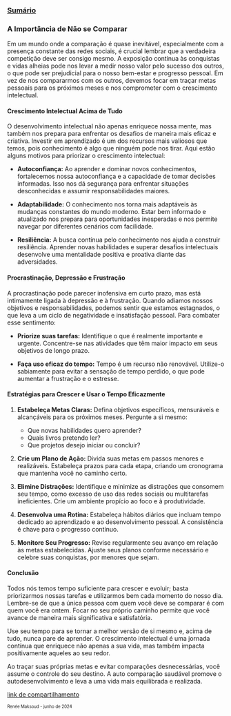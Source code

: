 ### [Sumário](<https://maksoud.github.io/Sumário>)

### A Importância de Não se Comparar

Em um mundo onde a comparação é quase inevitável, especialmente com a presença constante das redes sociais, é crucial lembrar que a verdadeira competição deve ser consigo mesmo. A exposição contínua às conquistas e vidas alheias pode nos levar a medir nosso valor pelo sucesso dos outros, o que pode ser prejudicial para o nosso bem-estar e progresso pessoal. Em vez de nos compararmos com os outros, devemos focar em traçar metas pessoais para os próximos meses e nos comprometer com o crescimento intelectual.

#### Crescimento Intelectual Acima de Tudo

O desenvolvimento intelectual não apenas enriquece nossa mente, mas também nos prepara para enfrentar os desafios de maneira mais eficaz e criativa. Investir em aprendizado é um dos recursos mais valiosos que temos, pois conhecimento é algo que ninguém pode nos tirar. Aqui estão alguns motivos para priorizar o crescimento intelectual:

- **Autoconfiança:** Ao aprender e dominar novos conhecimentos, fortalecemos nossa autoconfiança e a capacidade de tomar decisões informadas. Isso nos dá segurança para enfrentar situações desconhecidas e assumir responsabilidades maiores.

- **Adaptabilidade:** O conhecimento nos torna mais adaptáveis às mudanças constantes do mundo moderno. Estar bem informado e atualizado nos prepara para oportunidades inesperadas e nos permite navegar por diferentes cenários com facilidade.

- **Resiliência:** A busca contínua pelo conhecimento nos ajuda a construir resiliência. Aprender novas habilidades e superar desafios intelectuais desenvolve uma mentalidade positiva e proativa diante das adversidades.

#### Procrastinação, Depressão e Frustração

A procrastinação pode parecer inofensiva em curto prazo, mas está intimamente ligada à depressão e à frustração. Quando adiamos nossos objetivos e responsabilidades, podemos sentir que estamos estagnados, o que leva a um ciclo de negatividade e insatisfação pessoal. Para combater esse sentimento:

- **Priorize suas tarefas:** Identifique o que é realmente importante e urgente. Concentre-se nas atividades que têm maior impacto em seus objetivos de longo prazo.

- **Faça uso eficaz do tempo:** Tempo é um recurso não renovável. Utilize-o sabiamente para evitar a sensação de tempo perdido, o que pode aumentar a frustração e o estresse.

#### Estratégias para Crescer e Usar o Tempo Eficazmente

1. **Estabeleça Metas Claras:** Defina objetivos específicos, mensuráveis e alcançáveis para os próximos meses. Pergunte a si mesmo:
    - Que novas habilidades quero aprender?
    - Quais livros pretendo ler?
    - Que projetos desejo iniciar ou concluir?

2. **Crie um Plano de Ação:** Divida suas metas em passos menores e realizáveis. Estabeleça prazos para cada etapa, criando um cronograma que mantenha você no caminho certo.

3. **Elimine Distrações:** Identifique e minimize as distrações que consomem seu tempo, como excesso de uso das redes sociais ou multitarefas ineficientes. Crie um ambiente propício ao foco e à produtividade.

4. **Desenvolva uma Rotina:** Estabeleça hábitos diários que incluam tempo dedicado ao aprendizado e ao desenvolvimento pessoal. A consistência é chave para o progresso contínuo.

5. **Monitore Seu Progresso:** Revise regularmente seu avanço em relação às metas estabelecidas. Ajuste seus planos conforme necessário e celebre suas conquistas, por menores que sejam.

#### Conclusão

Todos nós temos tempo suficiente para crescer e evoluir; basta priorizarmos nossas tarefas e utilizarmos bem cada momento do nosso dia. Lembre-se de que a única pessoa com quem você deve se comparar é com quem você era ontem. Focar no seu próprio caminho permite que você avance de maneira mais significativa e satisfatória.

Use seu tempo para se tornar a melhor versão de si mesmo e, acima de tudo, nunca pare de aprender. O crescimento intelectual é uma jornada contínua que enriquece não apenas a sua vida, mas também impacta positivamente aqueles ao seu redor.

Ao traçar suas próprias metas e evitar comparações desnecessárias, você assume o controle do seu destino. A auto comparação saudável promove o autodesenvolvimento e leva a uma vida mais equilibrada e realizada.

[link de compartilhamento](<https://maksoud.github.io/Mente%20e%20Estudos/A%20importância%20de%20Não%20se%20Comparar>)

<sup><sub>
Renée Maksoud - junho de 2024
</sub></sup>